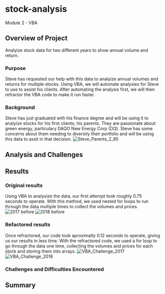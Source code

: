 

# stock-analysis
Module 2 - VBA
## Overview of Project
Analyize stock data for two different years to show annual volume and return.
### Purpose
Steve has requested our help with this data to analyize annual volumes and returns for multiple stocks.  Using VBA, we will automate analysies for Steve to use to assist his clients.  After automating the analysis first, we will then refractor the VBA code to make it run faster.
### Background
Steve has just graduated with his finance degree and will be using it to analyize stocks for his first clients; his parents.  They are passionate about green energy, particulary DAQO New Energy Corp (DQ).  Steve has some concerns about them needing to diversity their portfolio and will be using this data to assit in that decision.
![Steve_Parents_2_85](https://user-images.githubusercontent.com/74840026/124373378-c07a6400-dc46-11eb-9512-1293b1dfc6a1.png)

## Analysis and Challenges
## Results
### Original results
Using VBA to analysize the data, our first attempt took roughly 0.75 seconds to operate.  With this method, we used nested for loops to run through the data multiple times to collect the volumes and prices.
![2017 before](https://user-images.githubusercontent.com/74840026/124373481-68902d00-dc47-11eb-96ef-c8ed4d28a43a.PNG)
![2018 before](https://user-images.githubusercontent.com/74840026/124373482-6af28700-dc47-11eb-9bcd-59be0bc733ae.PNG)

### Refactored results
Once refractored, our code took aproximatly 0.12 seconds to operate, giving us our results in less time.  With the refractored code, we used a for loop to go through the data one time, collecting the volumes and prices for each stock and storing them into arrays.
![VBA_Challenge_2017](https://user-images.githubusercontent.com/74840026/124373500-91182700-dc47-11eb-8c88-d9407de0fcb2.PNG)
![VBA_Challenge_2018](https://user-images.githubusercontent.com/74840026/124373501-92e1ea80-dc47-11eb-840a-aabc6d050023.PNG)

### Challenges and Difficulties Encountered

## Summary
